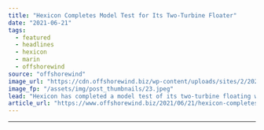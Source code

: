 ```yaml
---
title: "Hexicon Completes Model Test for Its Two-Turbine Floater"
date: "2021-06-21"
tags: 
  - featured
  - headlines
  - hexicon
  - marin
  - offshorewind
source: "offshorewind"
image_url: "https://cdn.offshorewind.biz/wp-content/uploads/sites/2/2021/06/21111002/Hexicon-model-test-at-MARIN-centre.jpeg"
image_fp: "/assets/img/post_thumbnails/23.jpeg"
lead: "Hexicon has completed a model test of its two-turbine floating wind platform at the"
article_url: "https://www.offshorewind.biz/2021/06/21/hexicon-completes-model-test-for-its-two-turbine-floater/"
---
```


---
